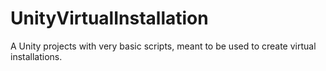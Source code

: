 # UnityVirtualInstallation
A Unity projects with very basic scripts, meant to be used to create virtual installations.
